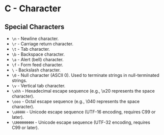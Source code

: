 # C - Character

## Special Characters

- `\n` - Newline character.
- `\r` - Carriage return character.
- `\t` - Tab character.
- `\b` - Backspace character.
- `\a` - Alert (bell) character.
- `\f` - Form feed character.
- `\` - Backslash character.
- `\0` - Null character (ASCII 0). Used to terminate strings in null-terminated strings.
- `\v` - Vertical tab character.
- `\xhh` - Hexadecimal escape sequence (e.g., \x20 represents the space character).
- `\ooo` - Octal escape sequence (e.g., \040 represents the space character).
- `\uHHHH` - Unicode escape sequence (UTF-16 encoding, requires C99 or later).
- `\UHHHHHHHH` - Unicode escape sequence (UTF-32 encoding, requires C99 or later).


